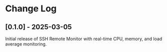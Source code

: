 # Change Log

## [0.1.0] - 2025-03-05

Initial release of SSH Remote Monitor with real-time CPU, memory, and load average monitoring.
